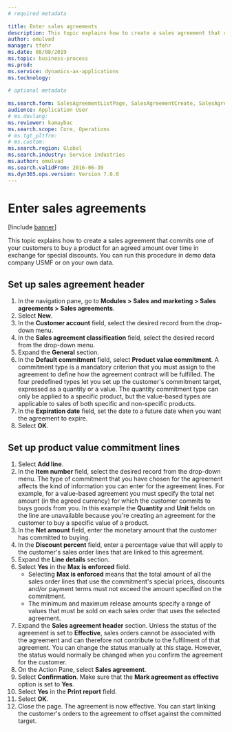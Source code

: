 ```yaml
--- 
# required metadata 
 
title: Enter sales agreements
description: This topic explains how to create a sales agreement that commits one of your customers to buy a product for an agreed amount over time in exchange for special discounts. 
author: omulvad
manager: tfehr 
ms.date: 08/08/2019
ms.topic: business-process 
ms.prod:  
ms.service: dynamics-ax-applications 
ms.technology:  
 
# optional metadata 
 
ms.search.form: SalesAgreementListPage, SalesAgreementCreate, SalesAgreement, InventItemIdLookupSimple, AgreementConfirmRunForm, SrsReportViewerForm, SalesAgreementCustomerReferencesPart
audience: Application User 
# ms.devlang:  
ms.reviewer: kamaybac
ms.search.scope: Core, Operations 
# ms.tgt_pltfrm:  
# ms.custom:  
ms.search.region: Global
ms.search.industry: Service industries
ms.author: omulvad
ms.search.validFrom: 2016-06-30 
ms.dyn365.ops.version: Version 7.0.0 
---
```

# Enter sales agreements

[!include [banner](../../includes/banner.md)]

This topic explains how to create a sales agreement that commits one of your customers to buy a product for an agreed amount over time in exchange for special discounts. You can run this procedure in demo data company USMF or on your own data.


## Set up sales agreement header
1. In the navigation pane, go to **Modules > Sales and marketing > Sales agreements > Sales agreements**.
2. Select **New**.
3. In the **Customer account** field, select the desired record from the drop-down menu.
4. In the **Sales agreement classification** field, select the desired record from the drop-down menu.
5. Expand the **General** section.
6. In the **Default commitment** field, select **Product value commitment**. A commitment type is a mandatory criterion that you must assign to the agreement to define how the agreement contract will be fulfilled. The four predefined types let you set up the customer's commitment target, expressed as a quantity or a value. The quantity commitment type can only be applied to a specific product, but the value-based types are applicable to sales of both specific and non-specific products.  
7. In the **Expiration date** field, set the date to a future date when you want the agreement to expire.
8. Select **OK**.

## Set up product value commitment lines
1. Select **Add line**.
2. In the **Item number** field, select the desired record from the drop-down menu. The type of commitment that you have chosen for the agreement affects the kind of information you can enter for the agreement lines. For example, for a value-based agreement you must specify the total net amount (in the agreed currency) for which the customer commits to buys goods from you. In this example the **Quantity** and **Unit** fields on the line are unavailable because you're creating an agreement for the customer to buy a specific value of a product.   
3. In the **Net amount** field, enter the monetary amount that the customer has committed to buying.
4. In the **Discount percent** field, enter a percentage value that will apply to the customer's sales order lines that are linked to this agreement.
5. Expand the **Line details** section.
6. Select **Yes** in the **Max is enforced** field.
    - Selecting **Max is enforced** means that the total amount of all the sales order lines that use the commitment's special prices, discounts and/or payment terms must not exceed the amount specified on the commitment.  
    - The minimum and maximum release amounts specify a range of values that must be sold on each sales order that uses the selected agreement.   
7. Expand the **Sales agreement header** section. Unless the status of the agreement is set to **Effective**, sales orders cannot be associated with the agreement and can therefore not contribute to the fulfilment of that agreement. You can change the status manually at this stage. However, the status would normally be changed when you confirm the agreement for the customer.  
8. On the Action Pane, select **Sales agreement**.
9. Select **Confirmation**. Make sure that the **Mark agreement as effective** option is set to **Yes**.  
10. Select **Yes** in the **Print report** field.
11. Select **OK**.
12. Close the page. The agreement is now effective. You can start linking the customer's orders to the agreement to offset against the committed target.  

